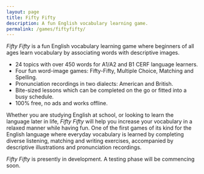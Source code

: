 ```yaml
---
layout: page
title: Fifty Fifty
description: A fun English vocabulary learning game.
permalink: /games/fiftyfifty/
---
```


*Fifty Fifty* is a fun English vocabulary learning game where beginners of all ages learn vocabulary by associating words with descriptive images.

- 24 topics with over 450 words for A1/A2 and B1 CERF language learners.
- Four fun word-image games: Fifty-Fifty, Multiple Choice, Matching and Spelling.
- Pronunciation recordings in two dialects: American and British.
- Bite-sized lessons which can be completed on the go or fitted into a busy schedule.
- 100% free, no ads and works offline.

Whether you are studying English at school, or looking to learn the language later in life, *Fifty Fifty* will help you increase your vocabulary in a relaxed manner while having fun. One of the first games of its kind for the English language where everyday vocabulary is learned by completing diverse listening, matching and writing exercises, accompanied by descriptive illustrations and pronunciation recordings.

*Fifty Fifty* is presently in development. A testing phase will be commencing soon.
